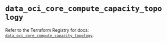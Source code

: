 # `data_oci_core_compute_capacity_topology`

Refer to the Terraform Registry for docs: [`data_oci_core_compute_capacity_topology`](https://registry.terraform.io/providers/oracle/oci/6.37.0/docs/data-sources/core_compute_capacity_topology).
